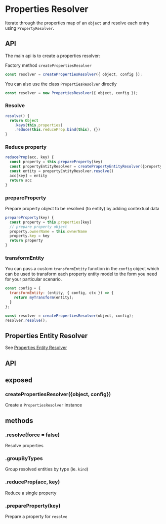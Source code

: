 # Properties Resolver

Iterate through the properties map of an `object` and resolve each entry using `PropertyResolver`.

## API

The main api is to create a properties resolver:

Factory method `createPropertiesResolver`

```js
const resolver = createPropertiesResolver({ object, config });
```

You can also use the class `PropertiesResolver` directly

```js
const resolver = new PropertiesResolver({ object, config });
```

### Resolve

```js
resolve() {
  return Object
    .keys(this.properties)
    .reduce(this.reduceProp.bind(this), {})
}
```

### Reduce property

```js
reduceProp(acc, key) {
  const property = this.prepareProperty(key)
  const propertyEntityResolver = createPropertyEntityResolver({property, config: this.config})
  const entity = propertyEntityResolver.resolve()
  acc[key] = entity
  return acc
}
```

### prepareProperty

Prepare property object to be resolved (to entity) by adding contextual data

```js
prepareProperty(key) {
  const property = this.properties[key]
  // prepare property object
  property.ownerName = this.ownerName
  property.key = key
  return property
}
```

### transformEntity

You can pass a custom `transformEntity` function in the `config` object which can be used to transform each property entity model to the form you need for your particular scenario.

```js
const config = {
  transformEntity: (entity, { config, ctx }) => {
    return myTransform(entity);
  }
};

const resolver = createPropertiesResolver(object, config);
resolver.resolve();
```

## Properties Entity Resolver

See [Properties Entity Resolver](./property/PropertyEntityResolver.md)

## API

## exposed

### createPropertiesResolver({object, config})

Create a `PropertiesResolver` instance

## methods

### .resolve(force = false)

Resolve properties

### .groupByTypes

Group resolved entities by type (ie. `kind`)

### .reduceProp(acc, key)

Reduce a single property

### .prepareProperty(key)

Prepare a property for `resolve`
